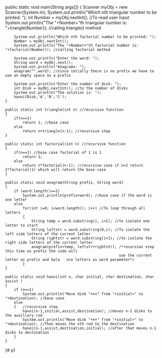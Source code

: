 public static void main(String args[])
	{
		Scanner myObj = new Scanner(System.in);
		System.out.println("Which nth triangular number to be printed: ");
		int Number = myObj.nextInt();	//To read user input
		System.out.println("The "+Number+"th triangular number is: "+triangle(Number)); //calling triangle() method
		
		System.out.println("Which nth factorial number to be printed: ");
		Number = myObj.nextInt();	
		System.out.println("The "+Number+"th factorial number is: "+factorial(Number)); //calling factorial method
	
		System.out.println("Enter the word: ");
		String word = myObj.next();	
		System.out.println("Anagrams: ");
		anagram("",word); //since intially there is no prefix we have to use an empty space as a prefix
		
		System.out.println("Enter the number of disk: ");
		int Disk = myObj.nextInt();	//to the number of disks
		System.out.println("The solution is: ");
		hanoi(Disk,'A','B','C');
	}
	
	public static int triangle(int n) //recursive function
	{
		if(n==1)
			return 1; //base case
		else
			return n+triangle(n-1); //recursive step
	}
	
	public static int factorial(int n) //recursive function
	{
		if(n==1) //base case factorial of 1 is 1
			return 1;
		else
			return n*factorial(n-1); //recursive case if n=2 return 2*factorial(1) which will return the base case
	}
	
	public static void anagram(String prefix, String word)
	{
		if (word.length()==1)
			System.out.println(prefix+word); //base case if the word is one letter
		else 
			for(int i=0; i<word.length(); i++) //To loop through all letters 
			{
				String temp = word.substring(i, i+1); //to isolate one letter to start 
				String leftstr = word.substring(0,i); //To isolate the left side letters of the current letter
				String rightstr = word.substring(i+1); //to isolate the right side letters of the current letter
				anagram(prefix+temp, leftstr+rightstr); /*recursion step this time as prefix the code will 
														use the current letter as prefix and bala	nce letters as word parameter*/
			}
	}
	
	public static void hanoi(int n, char initial, char destination, char assist )
	{
		if (n==1)
			System.out.println("Move disk "+n+" from "+initial+" to "+destination); //base case
		else 
		{	//recursive step
			hanoi(n-1,initial,assist,destination); //moves n-1 disks to the auxillary rod
			System.out.println("Move disk "+n+" from "+initial+" to "+destination); //Then moves the nth rod to the destination
			hanoi(n-1,assist,destination,initial); //after that moves n-1 disks to destination
		}
	}
}# p1
